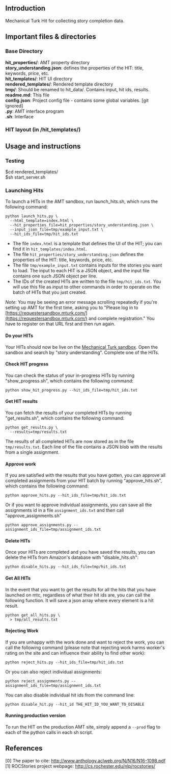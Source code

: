 ## Introduction
Mechanical Turk Hit for collecting story completion data.

## Important files & directories
### Base Directory
**hit_properties/**: AMT property directory <br />
**story_understanding.json**: defines the properties of the HIT: title, keywords, price, etc. <br />
**hit_templates/**:  HIT UI directory <br />
**rendered_templates/**:  Rendered template directory <br />
**tmp/**:  Should be renamed to hit_data/. Contains input, hit ids, results. <br />
**readme.md**: This file <br />
**config.json**:  Project config file - contains some global variables. [git ignored] <br />
**.py**: AMT interface program  <br />
**.sh**: Interface

### HIT layout (in /hit_templates/)


## Usage and instructions
### Testing
$cd rendered_templates/  <br />
$sh start_server.sh

### Launching Hits
To launch a HITs in the AMT sandbox, run launch_hits.sh, which runs the following command:
```
python launch_hits.py \
  --html_template=index.html \
  --hit_properties_file=hit_properties/story_understanding.json \
  --input_json_file=tmp/example_input.txt \
  --hit_ids_file=tmp/hit_ids.txt
```
- The file `index.html` is a template that defines the UI of the HIT;
you can find it in `hit_templates/index.html`.
- The file `hit_properties/story_understanding.json` defines the properties of the HIT: title, keywords, price, etc.
- The file `tmp/example_input.txt` contains inputs for the stories you want to load. The input to each HIT is a JSON object, and the input file contains one such JSON object per line.
- The IDs of the created HITs are written to the file `tmp/hit_ids.txt`. You will use this file as input to other commands in order to operate on the batch of HITs that you just created.

*Note*: You may be seeing an error message scrolling repeatedly if you're setting up AMT for the first time, asking you to "Please log in to [https://requestersandbox.mturk.com/](https://requestersandbox.mturk.com/) and complete registration." You have to register on that URL first and then run again.

#### Do your HITs
Your HITs should now be live on the [Mechanical Turk sandbox](https://workersandbox.mturk.com/mturk/findhits).
Open the sandbox and search by "story understanding".
Complete one of the HITs.

#### Check HIT progress
You can check the status of your in-progress HITs by running "show_progress.sh", which contains the following command:
```
python show_hit_progress.py --hit_ids_file=tmp/hit_ids.txt
```

#### Get HIT results
You can fetch the results of your completed HITs by running "get_results.sh", which contains the following command:
```
python get_results.py \
  --results=tmp/results.txt
```
The results of all completed HITs are now stored as in the file `tmp/results.txt`.
Each line of the file contains a JSON blob with the results from a single assignment.

#### Approve work
If you are satisfied with the results that you have gotten, you can approve all completed assignments from your HIT batch by running "approve_hits.sh", which contains the following command:
```
python approve_hits.py --hit_ids_file=tmp/hit_ids.txt
```

Or if you want to approve individual assignments, you can save all the assignments id in a file ```assignment_ids.txt``` and then call "approve_assignments.sh"
```
python approve_assignments.py --assignment_ids_file=tmp/assignment_ids.txt
```

#### Delete HITs
Once your HITs are completed and you have saved the results, you can delete the HITs from Amazon's database with "disable_hits.sh":
```
python disable_hits.py --hit_ids_file=tmp/hit_ids.txt
```

#### Get All HITs
In the event that you want to get the results for all the hits that you have launched on mtc, regardless of what their hit ids are, you can call the following function. It will save a json array where every element is a hit result.
```
python get_all_hits.py \
  > tmp/all_results.txt
```

#### Rejecting Work
If you are unhappy with the work done and want to reject the work, you can call the following command (please note that rejecting work harms worker's rating on the site and can influence their ability to find other work):
```
python reject_hits.py --hit_ids_file=tmp/hit_ids.txt
```

Or you can also reject individual assignments:
```
python reject_assignments.py --assignment_ids_file=tmp/assignment_ids.txt
```

You can also disable individual hit ids from the command line:
```
python disable_hit.py --hit_id THE_HIT_ID_YOU_WANT_TO_DISABLE
```

#### Running production version
To run the HIT on the production AMT site, simply append a `--prod` flag to each of the python calls in each sh script.

## References
[0] The paper to cite: http://www.anthology.aclweb.org/N/N16/N16-1098.pdf  <br />
[1] ROCStories project webpage: http://cs.rochester.edu/nlp/rocstories/
